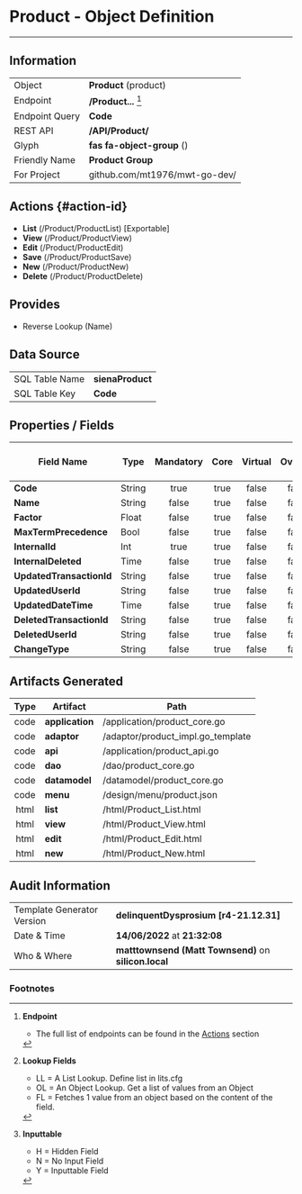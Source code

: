 # **Product** - Object Definition
---
##  Information
|   |   |
|---|---|
|Object         |**Product** (product) |
|Endpoint 	    |**/Product...** [^1]|
|Endpoint Query |**Code**|
|REST API|**/API/Product/**|
Glyph|**fas fa-object-group** ()
Friendly Name|**Product Group**|
|For Project    |github.com/mt1976/mwt-go-dev/|

##  Actions {#action-id}
* **List** (/Product/ProductList) [Exportable]
* **View** (/Product/ProductView)
* **Edit** (/Product/ProductEdit)
* **Save** (/Product/ProductSave)
* **New** (/Product/ProductNew)
* **Delete** (/Product/ProductDelete)







##  Provides

 * Reverse Lookup (Name)





##  Data Source 
|   |   |
|---|---|
SQL Table Name       | **sienaProduct**
SQL Table Key | **Code**



##  Properties / Fields
| Field Name| Type | Mandatory | Core | Virtual | Overide | Lookup [^2]| Lookup Object      | Lookup Field Source         | Lookup Return Value                | Inputable [^3]|DB Column|Default Value| No Change | Callout | Internal |
| -- | --  | :--: | :--: | :--: |:--: |:--: |:--: |-- |-- |:--: |-- | --| :--: | :--: | :--: |
|**Code**|String|true|true|false|false|||||Y|Code||false|false|false|
|**Name**|String|false|true|false|false|||||Y|Name||false|false|false|
|**Factor**|Float|false|true|false|false|||||Y|Factor|0.00|false|false|false|
|**MaxTermPrecedence**|Bool|false|true|false|false|||||Y|MaxTermPrecedence|True|false|false|false|
|**InternalId**|Int|true|true|false|false|||||Y|InternalId|0|false|false|false|
|**InternalDeleted**|Time|false|true|false|false|||||Y|InternalDeleted||false|false|false|
|**UpdatedTransactionId**|String|false|true|false|false|||||Y|UpdatedTransactionId||false|false|false|
|**UpdatedUserId**|String|false|true|false|false|||||Y|UpdatedUserId||false|false|false|
|**UpdatedDateTime**|Time|false|true|false|false|||||Y|UpdatedDateTime||false|false|false|
|**DeletedTransactionId**|String|false|true|false|false|||||Y|DeletedTransactionId||false|false|false|
|**DeletedUserId**|String|false|true|false|false|||||Y|DeletedUserId||false|false|false|
|**ChangeType**|String|false|true|false|false|||||Y|ChangeType||false|false|false|


##  Artifacts Generated
| Type | Artifact | Path|
| :--: | -- | -- |
| code | **application** | /application/product_core.go |
| code | **adaptor** | /adaptor/product_impl.go_template |
| code | **api** | /application/product_api.go |
| code | **dao** | /dao/product_core.go |
| code | **datamodel** | /datamodel/product_core.go |
| code | **menu** | /design/menu/product.json |
| html | **list** | /html/Product_List.html |
| html | **view** | /html/Product_View.html |
| html | **edit** | /html/Product_Edit.html |
| html | **new** | /html/Product_New.html |


## Audit Information
|   |   |
|---|---|
Template Generator Version   | **delinquentDysprosium [r4-21.12.31]**
Date & Time		     | **14/06/2022** at **21:32:08**
Who & Where		     | **matttownsend (Matt Townsend)** on **silicon.local**

### Footnotes
[^1]: **Endpoint**
    * The full list of endpoints can be found in the [Actions](#action-id) section
[^2]: **Lookup Fields**
    * LL = A List Lookup. Define list in lits.cfg
    * OL = An Object Lookup. Get a list of values from an Object
    * FL = Fetches 1 value from an object based on the content of the field. 
[^3]: **Inputtable**   
    * H = Hidden Field
    * N = No Input Field
    * Y = Inputtable Field